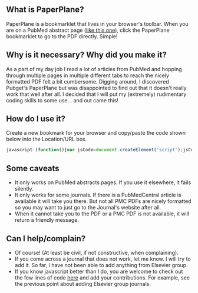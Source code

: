## What is PaperPlane?
PaperPlane is a bookmarklet that lives in your browser's toolbar. When you are on a PubMed abstract page ([like this one](http://www.ncbi.nlm.nih.gov/pubmed/26553804)), click the PaperPlane bookmarklet to go to the PDF directly. Simple!

## Why is it necessary? Why did you make it? 
As a part of my day job I read a lot of articles from PubMed and hopping through multiple pages in multiple different tabs to reach the nicely formatted PDF felt a bit cumbersome. Digging around, I discovered Pubget's PaperPlane but was disappointed to find out that it doesn't really work that well after all. I decided that I will put my (extremely) rudimentary coding skills to some use... and out came this!

## How do I use it? 
Create a new bookmark for your browser and copy/paste the code shown below into the Location/URL box.
```javascript
javascript:(function(){var jsCode=document.createElement('script');jsCode.setAttribute('src','http://rawgit.com/vkkodali/PaperPlane/master/PP_Script.js');document.body.appendChild(jsCode);}
```

## Some caveats
+ It only works on PubMed abstracts pages. If you use it elsewhere, it fails silently.
+ It only works for some journals. If there is a PubMedCentral article is available it will take you there. But not all PMC PDFs are nicely formatted so you may want to just go to the Journal's website after all.
+ When it cannot take you to the PDF or a PMC PDF is not available, it will return a friendly message.

## Can I help/complain?
+ Of course! (At least be civil, if not constructive, when complaining).
+ If you come across a journal that does not work, let me know. I will try to add it. So far, I have not been able to add anything from Elsevier group. 
+ If you know javascript better than I do, you are welcome to check out the few lines of code [here](PP_Script.js) and add your contributions. For example, see the previous point about adding Elsevier group journals. 

